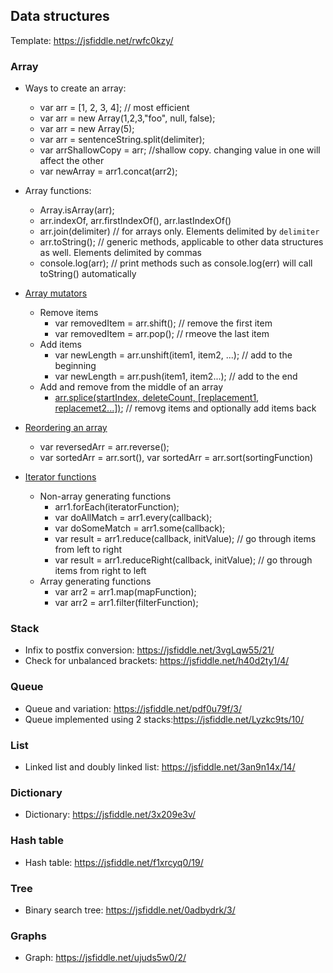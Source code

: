 
## Data structures

Template: https://jsfiddle.net/rwfc0kzy/

### Array 
- Ways to create an array: 
  - var arr = [1, 2, 3, 4];   // most efficient
  - var arr = new Array(1,2,3,"foo", null, false);
  - var arr = new Array(5);
  - var arr = sentenceString.split(delimiter);
  - var arrShallowCopy = arr; //shallow copy. changing value in one will affect the other
  - var newArray = arr1.concat(arr2);

- Array functions:
  - Array.isArray(arr);
  - arr.indexOf, arr.firstIndexOf(), arr.lastIndexOf()
  - arr.join(delimiter) // for arrays only. Elements delimited by `delimiter`
  - arr.toString(); // generic methods, applicable to other data structures as well. Elements delimited by commas
  - console.log(arr); // print methods such as console.log(err) will call toString() automatically
  
- [Array mutators](https://jsfiddle.net/7vap1hLs/5/)
  - Remove items 
    - var removedItem = arr.shift();  // remove the first item
    - var removedItem = arr.pop();  // rmeove the last item
  - Add items
    - var newLength = arr.unshift(item1, item2, ...);  // add to the beginning
    - var newLength = arr.push(item1, item2...); // add to the end
  - Add and remove from the middle of an array
    - [arr.splice(startIndex, deleteCount, [replacement1, replacemet2...])](https://jsfiddle.net/7vap1hLs/2/);  // removg items and optionally add items back
    
- [Reordering an array](https://jsfiddle.net/7vap1hLs/6/) 
  - var reversedArr = arr.reverse();
  - var sortedArr = arr.sort(), var sortedArr = arr.sort(sortingFunction)
  
- [Iterator functions](https://jsfiddle.net/d09so86p/3/)
  - Non-array generating functions
    - arr1.forEach(iteratorFunction);
    - var doAllMatch = arr1.every(callback);
    - var doSomeMatch = arr1.some(callback);
    - var result = arr1.reduce(callback, initValue);  // go through items from left to right
    - var result = arr1.reduceRight(callback, initValue);   // go through items from right to left
  - Array generating functions
    - var arr2 = arr1.map(mapFunction);
    - var arr2 = arr1.filter(filterFunction);

### Stack 
- Infix to postfix conversion: https://jsfiddle.net/3vgLqw55/21/
- Check for unbalanced brackets: https://jsfiddle.net/h40d2ty1/4/

### Queue 
- Queue and variation: https://jsfiddle.net/pdf0u79f/3/
- Queue implemented using 2 stacks:https://jsfiddle.net/Lyzkc9ts/10/
 
### List
- Linked list and doubly linked list: https://jsfiddle.net/3an9n14x/14/
 
### Dictionary
- Dictionary: https://jsfiddle.net/3x209e3v/
 
### Hash table
- Hash table: https://jsfiddle.net/f1xrcyq0/19/
 
### Tree
- Binary search tree: https://jsfiddle.net/0adbydrk/3/
 
### Graphs
- Graph: https://jsfiddle.net/ujuds5w0/2/
